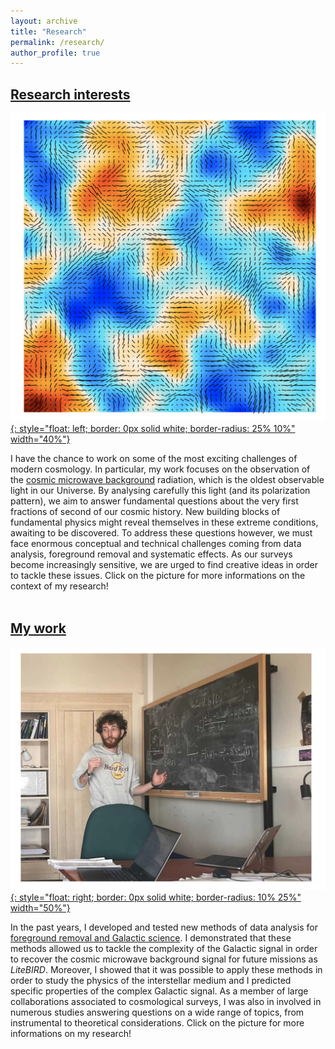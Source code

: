 ```yaml
---
layout: archive
title: "Research"
permalink: /research/
author_profile: true
---
```


## [Research interests](/context/)

<!-- [<img src="/images/cmb.jpg" alt="image" width="70%" height="auto">](/context/)

*Left: The anisotropies of the CMB signal as measured over the whole sky by the [Planck mission](https://www.esa.int/ESA_Multimedia/Images/2013/03/Planck_CMB) (in intensity)*
 -->

[![image](/images/cmb-intro.png){: style="float: left; border: 0px solid white; border-radius: 25% 10%" width="40%"}](/context/)

I have the chance to work on some of the most exciting challenges of modern cosmology. In particular, my work focuses on the observation of the [cosmic microwave background](/context/) radiation, which is the oldest observable light in our Universe. By analysing carefully this light (and its polarization pattern), we aim to answer fundamental questions about the very first fractions of second of our cosmic history. New building blocks of fundamental physics might reveal themselves in these extreme conditions,  awaiting to be discovered. To address these questions however, we must face enormous conceptual and technical challenges coming from data analysis, foreground removal and systematic effects. As our surveys become increasingly sensitive, we are urged to find creative ideas in order to tackle these issues. Click on the picture for more informations on the context of my research! <br>
<br>


## [My work](/mywork/)

[![image](/images/mywork-intro.png){: style="float: right; border: 0px solid white; border-radius: 10% 25%" width="50%"}](/mywork/)

In the past years, I developed and tested new methods of data analysis for [foreground removal and Galactic science](/mywork/). I demonstrated that these methods allowed us to tackle the complexity of the Galactic signal in order to recover the cosmic microwave background signal for future missions as $LiteBIRD$. Moreover, I showed that it was possible to apply these methods in order to study the physics of the interstellar medium and I predicted specific properties of the complex Galactic signal. As a member of large collaborations associated to cosmological surveys, I was also in involved in numerous studies answering questions on a wide range of topics, from instrumental to theoretical considerations. Click on the picture for more informations on my research!
